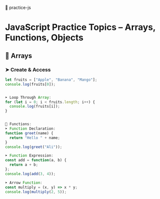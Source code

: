 📘 practice-js
# JavaScript Practice Topics – Arrays, Functions, Objects

## 🔁 Arrays

### ➤ Create & Access
```js
let fruits = ["Apple", "Banana", "Mango"];
console.log(fruits[0]);


➤ Loop Through Array:
for (let i = 0; i < fruits.length; i++) {
  console.log(fruits[i]);
}


🔧 Functions:
➤ Function Declaration:
function greet(name) {
  return "Hello " + name;
}
console.log(greet("Ali"));

➤ Function Expression:
const add = function(a, b) {
  return a + b;
};
console.log(add(3, 4));

➤ Arrow Function:
const multiply = (x, y) => x * y;
console.log(multiply(2, 5));


